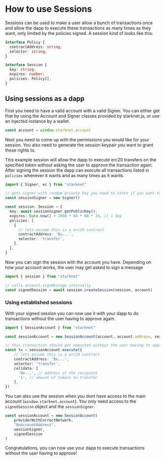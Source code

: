 # How to use Sessions

Sessions can be used to make a user allow a bunch of transactions once and allow the dapp to execute these transactions as many times as they want, only limited by the policies signed.
A session kind of looks like this:

```typescript
interface Policy {
  contractAddress: string;
  selector: string;
}

interface Session {
  key: string;
  expires: number;
  policies: Policy[];
}
```

## Using sessions as a dapp

First you need to have a valid account with a valid Signer. You can either get that by using the Account and Signer classes provided by starknet.js, or use an injected instance by a wallet.

```typescript
const account = window.starknet.account
```

Next you need to come up with the permissions you would like for your session. You also need to generate the session keypair you want to grant these rights to.

This example session will allow the dapp to execute erc20 transfers on the specified token without asking the user to approve the transaction again. After signing the session the dapp can execute all transactions listed in `policies` whenever it wants and as many times as it wants.

```typescript
import { Signer, ec } from "starknet"

// gets signer with random private key you need to store if you want to reuse the session
const sessionSigner = new Signer()

const session: Session = {
  key: await sessionSigner.getPublicKey(),
  expires: Date.now() + 1000 * 60 * 60 * 24, // 1 day
  policies: [
    {
      // lets assume this is a erc20 contract
      contractAddress: '0x...',
      selector: 'transfer',
    },
  ],
}
```

Now you can sign the session with the account you have.
Depending on how your account works, the user may get asked to sign a message

```typescript
import { session } from "starknet"

// calls account.signMessage internally
const signedSession = await session.createSession(session, account)
```

### Using established sessions

With your signed session you can now use it with your dapp to do transactions without the user having to approve again.

```typescript
import { SessionAccount } from "starknet"

const sessionAccount = new SessionAccount(account, account.address, sessionSigner, signedSession)

// this transaction should get executed without the user having to approve again
const tx = sessionAccount.execute({
    // lets assume this is a erc20 contract
    contractAddress: '0x...',
    selector: 'transfer',
    calldata: [
      '0x...', // address of the recipient
      '1', // amount of tokens to transfer
    ],
})
```

You can also use the session when you dont have access to the main account (`window.starknet.account`). You only need access to the `signedSession` object and the `sessionSigner`.

```typescript
const sessionAccount = new SessionAccount(
    providerWithCorrectNetwork,
    "0xaccountAddress",
    sessionSigner,
    signedSession
)
```

Congratulations, you can now use your dapp to execute transactions without the user having to approve!
